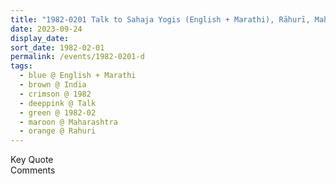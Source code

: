 ```yaml
---
title: "1982-0201 Talk to Sahaja Yogis (English + Marathi), Rāhurī, Maharashtra, India"
date: 2023-09-24
display_date: 
sort_date: 1982-02-01
permalink: /events/1982-0201-d
tags:
  - blue @ English + Marathi
  - brown @ India
  - crimson @ 1982
  - deeppink @ Talk
  - green @ 1982-02
  - maroon @ Maharashtra
  - orange @ Rahuri
---
```


<wave-list>
  <list-title color="green" width="75">Key Quote</list-title>
  <list-item color="BlanchedAlmond"  width="200"></list-item>
  <list-item color="Lavender"></list-item>
  <list-item color="BlanchedAlmond"></list-item>
</wave-list>

<br>

<wave-list>
  <list-title color="green" width="75">Comments</list-title>
  <list-item color="BlanchedAlmond"  width="200"></list-item>
  <list-item color="Lavender"></list-item>
  <list-item color="BlanchedAlmond"></list-item>
</wave-list>